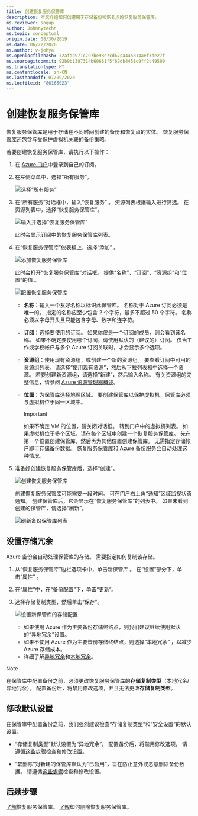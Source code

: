 ```yaml
---
title: 创建恢复服务保管库
description: 本文介绍如何创建用于存储备份和恢复点的恢复服务保管库。
ms.reviewer: sogup
author: Johnnytechn
ms.topic: conceptual
origin.date: 08/30/2019
ms.date: 06/22/2020
ms.author: v-johya
ms.openlocfilehash: 72afad971c797be98e7cd67ca445814aef3de27f
ms.sourcegitcommit: 92b9b1387314b60661f5f62db4451c9ff2c49500
ms.translationtype: HT
ms.contentlocale: zh-CN
ms.lasthandoff: 07/09/2020
ms.locfileid: "86165023"
---
```

# <a name="create-a-recovery-services-vault"></a>创建恢复服务保管库

恢复服务保管库是用于存储在不同时间创建的备份和恢复点的实体。 恢复服务保管库还包含与受保护虚拟机关联的备份策略。

若要创建恢复服务保管库，请执行以下操作：

1. 在 [Azure 门户](https://portal.azure.cn/)中登录到自己的订阅。

2. 在左侧菜单中，选择“所有服务”。

    ![选择“所有服务”](./media/backup-create-rs-vault/click-all-services.png)

3. 在“所有服务”对话框中，输入“恢复服务” 。 资源列表根据输入进行筛选。 在资源列表中，选择“恢复服务保管库”。

    ![输入并选择“恢复服务保管库”](./media/backup-create-rs-vault/all-services.png)

    此时会显示订阅中的恢复服务保管库列表。

4. 在“恢复服务保管库”仪表板上，选择“添加” 。

    ![添加恢复服务保管库](./media/backup-create-rs-vault/add-button-create-vault.png)

    此时会打开“恢复服务保管库”对话框。 提供“名称”、“订阅”、“资源组”和“位置”的值   。

    ![配置恢复服务保管库](./media/backup-create-rs-vault/create-new-vault-dialog.png)

   - **名称**：输入一个友好名称以标识此保管库。 名称对于 Azure 订阅必须是唯一的。 指定的名称应至少包含 2 个字符，最多不超过 50 个字符。 名称必须以字母开头且只能包含字母、数字和连字符。
   - **订阅**：选择要使用的订阅。 如果你仅是一个订阅的成员，则会看到该名称。 如果不确定要使用哪个订阅，请使用默认的（建议的）订阅。 仅当工作或学校帐户与多个 Azure 订阅关联时，才会显示多个选项。
   - **资源组**：使用现有资源组，或创建一个新的资源组。 要查看订阅中可用的资源组列表，请选择“使用现有资源”，然后从下拉列表框中选择一个资源。 若要创建新资源组，请选择“新建”，然后输入名称。 有关资源组的完整信息，请参阅 [Azure 资源管理器概述](/azure-resource-manager/resource-group-overview)。
   - **位置**：为保管库选择地理区域。 要创建保管库以保护虚拟机，保管库必须与虚拟机位于同一区域中。

      > [!IMPORTANT]
      > 如果不确定 VM 的位置，请关闭对话框。 转到门户中的虚拟机列表。 如果虚拟机位于多个区域，请在每个区域中创建一个恢复服务保管库。 先在第一个位置创建保管库，然后再为其他位置创建保管库。 无需指定存储帐户即可存储备份数据。 恢复服务保管库和 Azure 备份服务会自动处理这种情况。
      >
      >

5. 准备好创建恢复服务保管库后，选择“创建”。

    ![创建恢复服务保管库](./media/backup-create-rs-vault/click-create-button.png)

    创建恢复服务保管库可能需要一段时间。 可在门户右上角“通知”区域监视状态通知。 创建保管库后，它会显示在“恢复服务保管库”的列表中。 如果未看到创建的保管库，请选择“刷新”。

     ![刷新备份保管库列表](./media/backup-create-rs-vault/refresh-button.png)

## <a name="set-storage-redundancy"></a>设置存储冗余

Azure 备份会自动处理保管库的存储。 需要指定如何复制该存储。

1. 从“恢复服务保管库”边栏选项卡中，单击新保管库  。 在“设置”部分下，单击“属性” 。
2. 在“属性”中，在“备份配置”下，单击“更新”。  

3. 选择存储复制类型，然后单击“保存”。

     ![设置新保管库的存储配置](./media/backup-try-azure-backup-in-10-mins/recovery-services-vault-backup-configuration.png)

   - 如果使用 Azure 作为主要备份存储终结点，则我们建议继续使用默认的“异地冗余”设置。
   - 如果不使用 Azure 作为主要备份存储终结点，则选择“本地冗余” ，以减少 Azure 存储成本。
   - 详细了解[异地冗余](../storage/common/storage-redundancy-grs.md)和[本地冗余](../storage/common/storage-redundancy-lrs.md)。

> [!NOTE]
> 在保管库中配置备份之前，必须更改恢复服务保管库的**存储复制类型**（本地冗余/异地冗余）。 配置备份后，将禁用修改选项，并且无法更改**存储复制类型**。

## <a name="modifying-default-settings"></a>修改默认设置

在保管库中配置备份之前，我们强烈建议检查“存储复制类型”和“安全设置”的默认设置。 

- “存储复制类型”默认设置为“异地冗余”。  配置备份后，将禁用修改选项。 请遵循[这些步骤](/backup/backup-create-rs-vault#set-storage-redundancy)检查和修改设置。

- “软删除”对新建的保管库默认为“已启用”，旨在防止意外或恶意删除备份数据。  请遵循[这些步骤](/backup/backup-azure-security-feature-cloud#enabling-and-disabling-soft-delete)检查和修改设置。

## <a name="next-steps"></a>后续步骤

[了解](backup-azure-recovery-services-vault-overview.md)恢复服务保管库。
[了解](backup-azure-delete-vault.md)如何删除恢复服务保管库。

